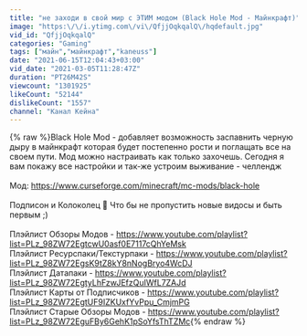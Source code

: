 ```yaml
---
title: "не заходи в свой мир с ЭТИМ модом (Black Hole Mod - Майнкрафт)"
image: "https:\/\/i.ytimg.com\/vi\/QfjjOqkqalQ\/hqdefault.jpg"
vid_id: "QfjjOqkqalQ"
categories: "Gaming"
tags: ["майн","майнкрафт","kaneuss"]
date: "2021-06-15T12:04:43+03:00"
vid_date: "2021-03-05T11:28:47Z"
duration: "PT26M42S"
viewcount: "1301925"
likeCount: "52144"
dislikeCount: "1557"
channel: "Канал Кейна"
---
```

{% raw %}Black Hole Mod - добавляет возможность заспавнить черную дыру в майнкрафт которая будет постепенно рости и поглащать все на своем пути. Мод можно настраивать как только захочешь. Сегодня я вам покажу все настройки и так-же устроим выживание - челлендж<br /><br />Мод: <a rel="nofollow" target="blank" href="https://www.curseforge.com/minecraft/mc-mods/black-hole">https://www.curseforge.com/minecraft/mc-mods/black-hole</a><br /><br />Подписон и Колоколец 🔔 Что бы не пропустить новые видосы и быть первым ;)<br /><br />Плэйлист Обзоры Модов - <a rel="nofollow" target="blank" href="https://www.youtube.com/playlist?list=PLz_98ZW72EgtcwU0asf0E7117cQhYeMsk">https://www.youtube.com/playlist?list=PLz_98ZW72EgtcwU0asf0E7117cQhYeMsk</a><br />Плэйлист Ресурспаки/Текстурпаки - <a rel="nofollow" target="blank" href="https://www.youtube.com/playlist?list=PLz_98ZW72EgsK9tZ8kY8nNogBryo4WcDJ">https://www.youtube.com/playlist?list=PLz_98ZW72EgsK9tZ8kY8nNogBryo4WcDJ</a><br />Плэйлист Датапаки - <a rel="nofollow" target="blank" href="https://www.youtube.com/playlist?list=PLz_98ZW72EgtyLhFzwJEfzQuIWfL7ZAJd">https://www.youtube.com/playlist?list=PLz_98ZW72EgtyLhFzwJEfzQuIWfL7ZAJd</a><br />Плэйлист Карты от Подписчиков - <a rel="nofollow" target="blank" href="https://www.youtube.com/playlist?list=PLz_98ZW72EgtUF9IZKUxfYvPpu_CmjmPG">https://www.youtube.com/playlist?list=PLz_98ZW72EgtUF9IZKUxfYvPpu_CmjmPG</a><br />Плэйлист Старые Обзоры Модов - <a rel="nofollow" target="blank" href="https://www.youtube.com/playlist?list=PLz_98ZW72EguFBy6GehK1pSoYfsThTZMc">https://www.youtube.com/playlist?list=PLz_98ZW72EguFBy6GehK1pSoYfsThTZMc</a>{% endraw %}

